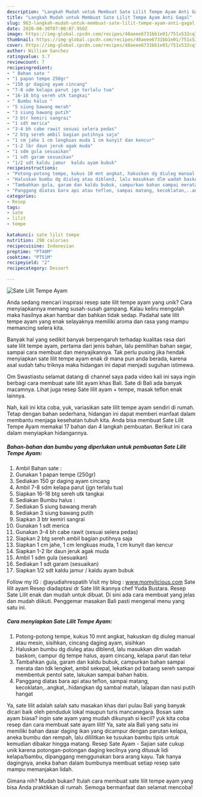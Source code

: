 ```yaml
---
description: "Langkah Mudah untuk Membuat Sate Lilit Tempe Ayam Anti Gagal"
title: "Langkah Mudah untuk Membuat Sate Lilit Tempe Ayam Anti Gagal"
slug: 963-langkah-mudah-untuk-membuat-sate-lilit-tempe-ayam-anti-gagal
date: 2020-08-30T07:00:07.950Z
image: https://img-global.cpcdn.com/recipes/48aeee6731bb1e01/751x532cq70/sate-lilit-tempe-ayam-foto-resep-utama.jpg
thumbnail: https://img-global.cpcdn.com/recipes/48aeee6731bb1e01/751x532cq70/sate-lilit-tempe-ayam-foto-resep-utama.jpg
cover: https://img-global.cpcdn.com/recipes/48aeee6731bb1e01/751x532cq70/sate-lilit-tempe-ayam-foto-resep-utama.jpg
author: William Sanchez
ratingvalue: 3.7
reviewcount: 7
recipeingredient:
- " Bahan sate "
- "1 papan tempe 250gr"
- "150 gr daging ayam cincang"
- "7-8 sdm kelapa parut jgn terlalu tua"
- "16-18 btg sereh utk tangkai"
- " Bumbu halus "
- "5 siung bawang merah"
- "3 siung bawang putih"
- "3 btr kemiri sangrai"
- "1 sdt merica"
- "3-4 bh cabe rawit sesuai selera pedas"
- "2 btg sereh ambil bagian putihnya saja"
- "1 cm jahe 1 cm lengkuas muda 1 cm kunyit dan kencur"
- "1-2 lbr daun jeruk agak muda"
- "1 sdm gula sesuaikan"
- "1 sdt garam sesuaikan"
- "1/2 sdt kaldu jamur  kaldu ayam bubuk"
recipeinstructions:
- "Potong-potong tempe, kukus 10 mnt angkat, hakuskan dg diuleg manual atau mesin, sisihkan, cincang daging ayam, sisihkan"
- "Haluskan bumbu dg diuleg atau diblend, lalu masukkan dlm wadah baskom, campur dg tempe halus, ayam cincang, kelapa parut dan telur"
- "Tambahkan gula, garam dan kaldu bubuk, campurkan bahan sampai merata dan tdk lengket, ambil sekepal, lekatkan pd batang sereh sampai membentuk pentol sate, lakukan sampai bahan habis."
- "Panggang diatas bara api atau teflon, sampai matang, kecoklatan,..angkat,..hidangkan dg sambal matah, lalapan dan nasi putih hangat"
categories:
- Resep
tags:
- sate
- lilit
- tempe

katakunci: sate lilit tempe 
nutrition: 298 calories
recipecuisine: Indonesian
preptime: "PT40M"
cooktime: "PT51M"
recipeyield: "2"
recipecategory: Dessert

---
```



![Sate Lilit Tempe Ayam](https://img-global.cpcdn.com/recipes/48aeee6731bb1e01/751x532cq70/sate-lilit-tempe-ayam-foto-resep-utama.jpg)

Anda sedang mencari inspirasi resep sate lilit tempe ayam yang unik? Cara menyiapkannya memang susah-susah gampang. Kalau keliru mengolah maka hasilnya akan hambar dan bahkan tidak sedap. Padahal sate lilit tempe ayam yang enak selayaknya memiliki aroma dan rasa yang mampu memancing selera kita.

Banyak hal yang sedikit banyak berpengaruh terhadap kualitas rasa dari sate lilit tempe ayam, pertama dari jenis bahan, lalu pemilihan bahan segar, sampai cara membuat dan menyajikannya. Tak perlu pusing jika hendak menyiapkan sate lilit tempe ayam enak di mana pun anda berada, karena asal sudah tahu triknya maka hidangan ini dapat menjadi suguhan istimewa.

Om Swastiastu selamat datang di channel saya pada video kali ini saya ingin berbagi cara membuat sate lilit ayam khas Bali. Sate di Bali ada banyak macamnya. Lihat juga resep Sate lilit ayam + tempe, masak teflon enak lainnya.


Nah, kali ini kita coba, yuk, variasikan sate lilit tempe ayam sendiri di rumah. Tetap dengan bahan sederhana, hidangan ini dapat memberi manfaat dalam membantu menjaga kesehatan tubuh kita. Anda bisa membuat Sate Lilit Tempe Ayam memakai 17 bahan dan 4 langkah pembuatan. Berikut ini cara dalam menyiapkan hidangannya.

<!--inarticleads1-->

##### Bahan-bahan dan bumbu yang diperlukan untuk pembuatan Sate Lilit Tempe Ayam:

1. Ambil  Bahan sate :
1. Gunakan 1 papan tempe (250gr)
1. Sediakan 150 gr daging ayam cincang
1. Ambil 7-8 sdm kelapa parut (jgn terlalu tua)
1. Siapkan 16-18 btg sereh utk tangkai
1. Sediakan  Bumbu halus :
1. Sediakan 5 siung bawang merah
1. Sediakan 3 siung bawang putih
1. Siapkan 3 btr kemiri sangrai
1. Gunakan 1 sdt merica
1. Gunakan 3-4 bh cabe rawit (sesuai selera pedas)
1. Siapkan 2 btg sereh ambil bagian putihnya saja
1. Siapkan 1 cm jahe, 1 cm lengkuas muda, 1 cm kunyit dan kencur
1. Siapkan 1-2 lbr daun jeruk agak muda
1. Ambil 1 sdm gula (sesuaikan)
1. Sediakan 1 sdt garam (sesuaikan)
1. Siapkan 1/2 sdt kaldu jamur / kaldu ayam bubuk


Follow my IG : @ayudiahrespatih Visit my blog : www.momylicious.com Sate lilit ayam Resep diadaptasi dr Sate lilit ikannya chef Yuda Bustara. Resep Sate Lilit enak dan mudah untuk dibuat. Di sini ada cara membuat yang jelas dan mudah diikuti. Penggemar masakan Bali pasti mengenal menu yang satu ini. 

<!--inarticleads2-->

##### Cara menyiapkan Sate Lilit Tempe Ayam:

1. Potong-potong tempe, kukus 10 mnt angkat, hakuskan dg diuleg manual atau mesin, sisihkan, cincang daging ayam, sisihkan
1. Haluskan bumbu dg diuleg atau diblend, lalu masukkan dlm wadah baskom, campur dg tempe halus, ayam cincang, kelapa parut dan telur
1. Tambahkan gula, garam dan kaldu bubuk, campurkan bahan sampai merata dan tdk lengket, ambil sekepal, lekatkan pd batang sereh sampai membentuk pentol sate, lakukan sampai bahan habis.
1. Panggang diatas bara api atau teflon, sampai matang, kecoklatan,..angkat,..hidangkan dg sambal matah, lalapan dan nasi putih hangat


Ya, sate lilit adalah salah satu masakan khas dari pulau Bali yang banyak dicari baik oleh penduduk lokal maupun turis mancanegara. Bosan sate ayam biasa? ingin sate ayam yang mudah dikunyah si kecil? yuk kita coba resep dan cara membuat sate ayam lilit! Ya, sate ala Bali yang satu ini memiliki bahan dasar daging ikan yang dicampur dengan parutan kelapa, aneka bumbu dan rempah, lalu dililitkan ke tusukan bambu tipis untuk kemudian dibakar hingga matang. Resep Sate Ayam - Sajian sate cukup unik karena potongan-potongan daging kecilnya yang ditusuk lidi kelapa/bambu, dipanggang menggunakan bara arang kayu. Tak hanya dagingnya, aneka bahan dalam bumbunya membuat setiap resep sate mampu memanjakan lidah. 

Gimana nih? Mudah bukan? Itulah cara membuat sate lilit tempe ayam yang bisa Anda praktikkan di rumah. Semoga bermanfaat dan selamat mencoba!
